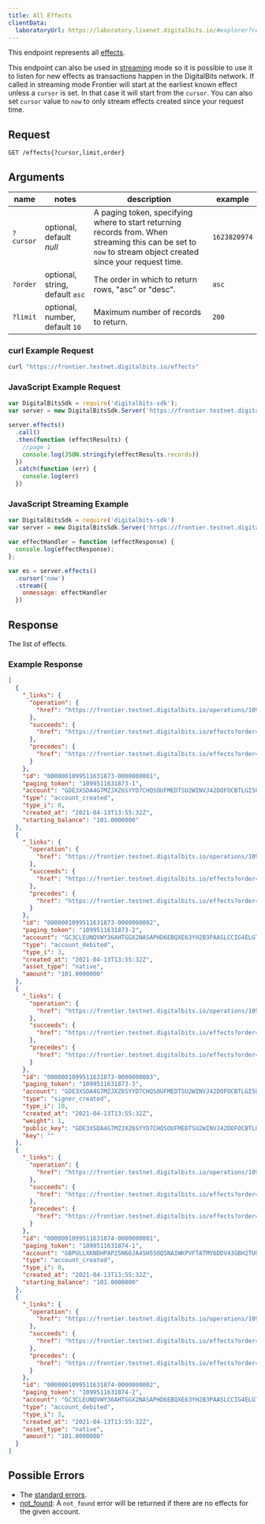 ```yaml
---
title: All Effects
clientData:
  laboratoryUrl: https://laboratory.livenet.digitalbits.io/#explorer?resource=effects&endpoint=all
---
```


This endpoint represents all [effects](../effect.md).

This endpoint can also be used in [streaming](../streaming.md) mode so it is possible to use it to listen for new effects as transactions happen in the DigitalBits network.
If called in streaming mode Frontier will start at the earliest known effect unless a `cursor` is set. In that case it will start from the `cursor`. You can also set `cursor` value to `now` to only stream effects created since your request time.

## Request

```
GET /effects{?cursor,limit,order}
```

## Arguments

|  name  |  notes  | description | example |
| ------ | ------- | ----------- | ------- |
| `?cursor` | optional, default _null_ | A paging token, specifying where to start returning records from. When streaming this can be set to `now` to stream object created since your request time. | `1623820974` |
| `?order`  | optional, string, default `asc` | The order in which to return rows, "asc" or "desc".               | `asc`         |
| `?limit`  | optional, number, default `10` | Maximum number of records to return. | `200` |

### curl Example Request

```sh
curl "https://frontier.testnet.digitalbits.io/effects"
```

### JavaScript Example Request

```javascript
var DigitalBitsSdk = require('digitalbits-sdk');
var server = new DigitalBitsSdk.Server('https://frontier.testnet.digitalbits.io');

server.effects()
  .call()
  .then(function (effectResults) {
    //page 1
    console.log(JSON.stringify(effectResults.records))
  })
  .catch(function (err) {
    console.log(err)
  })
```

### JavaScript Streaming Example

```javascript
var DigitalBitsSdk = require('digitalbits-sdk')
var server = new DigitalBitsSdk.Server('https://frontier.testnet.digitalbits.io');

var effectHandler = function (effectResponse) {
  console.log(effectResponse);
};

var es = server.effects()
  .cursor('now')
  .stream({
    onmessage: effectHandler
  })
```

## Response

The list of effects.

### Example Response

```json
[
  {
    "_links": {
      "operation": {
        "href": "https://frontier.testnet.digitalbits.io/operations/1099511631873"
      },
      "succeeds": {
        "href": "https://frontier.testnet.digitalbits.io/effects?order=desc&cursor=1099511631873-1"
      },
      "precedes": {
        "href": "https://frontier.testnet.digitalbits.io/effects?order=asc&cursor=1099511631873-1"
      }
    },
    "id": "0000001099511631873-0000000001",
    "paging_token": "1099511631873-1",
    "account": "GDE3XSDA4G7MZJXZ6SYYD7CHQSOUFMEDTSU2WINVJ42DOFOCBTLGI5O4",
    "type": "account_created",
    "type_i": 0,
    "created_at": "2021-04-13T13:55:32Z",
    "starting_balance": "101.0000000"
  },
  {
    "_links": {
      "operation": {
        "href": "https://frontier.testnet.digitalbits.io/operations/1099511631873"
      },
      "succeeds": {
        "href": "https://frontier.testnet.digitalbits.io/effects?order=desc&cursor=1099511631873-2"
      },
      "precedes": {
        "href": "https://frontier.testnet.digitalbits.io/effects?order=asc&cursor=1099511631873-2"
      }
    },
    "id": "0000001099511631873-0000000002",
    "paging_token": "1099511631873-2",
    "account": "GC3CLEUNQVWY36AHTGGX2NASAPHD6EBQXE63YH2B3PAASLCCIG4ELGTP",
    "type": "account_debited",
    "type_i": 3,
    "created_at": "2021-04-13T13:55:32Z",
    "asset_type": "native",
    "amount": "101.0000000"
  },
  {
    "_links": {
      "operation": {
        "href": "https://frontier.testnet.digitalbits.io/operations/1099511631873"
      },
      "succeeds": {
        "href": "https://frontier.testnet.digitalbits.io/effects?order=desc&cursor=1099511631873-3"
      },
      "precedes": {
        "href": "https://frontier.testnet.digitalbits.io/effects?order=asc&cursor=1099511631873-3"
      }
    },
    "id": "0000001099511631873-0000000003",
    "paging_token": "1099511631873-3",
    "account": "GDE3XSDA4G7MZJXZ6SYYD7CHQSOUFMEDTSU2WINVJ42DOFOCBTLGI5O4",
    "type": "signer_created",
    "type_i": 10,
    "created_at": "2021-04-13T13:55:32Z",
    "weight": 1,
    "public_key": "GDE3XSDA4G7MZJXZ6SYYD7CHQSOUFMEDTSU2WINVJ42DOFOCBTLGI5O4",
    "key": ""
  },
  {
    "_links": {
      "operation": {
        "href": "https://frontier.testnet.digitalbits.io/operations/1099511631874"
      },
      "succeeds": {
        "href": "https://frontier.testnet.digitalbits.io/effects?order=desc&cursor=1099511631874-1"
      },
      "precedes": {
        "href": "https://frontier.testnet.digitalbits.io/effects?order=asc&cursor=1099511631874-1"
      }
    },
    "id": "0000001099511631874-0000000001",
    "paging_token": "1099511631874-1",
    "account": "GBPULLXKNDHPAP25N66JA4SH5SOQSNAIWKPVFTATMY6DDV43GBH2TUGV",
    "type": "account_created",
    "type_i": 0,
    "created_at": "2021-04-13T13:55:32Z",
    "starting_balance": "101.0000000"
  },
  {
    "_links": {
      "operation": {
        "href": "https://frontier.testnet.digitalbits.io/operations/1099511631874"
      },
      "succeeds": {
        "href": "https://frontier.testnet.digitalbits.io/effects?order=desc&cursor=1099511631874-2"
      },
      "precedes": {
        "href": "https://frontier.testnet.digitalbits.io/effects?order=asc&cursor=1099511631874-2"
      }
    },
    "id": "0000001099511631874-0000000002",
    "paging_token": "1099511631874-2",
    "account": "GC3CLEUNQVWY36AHTGGX2NASAPHD6EBQXE63YH2B3PAASLCCIG4ELGTP",
    "type": "account_debited",
    "type_i": 3,
    "created_at": "2021-04-13T13:55:32Z",
    "asset_type": "native",
    "amount": "101.0000000"
  }
]
```

## Possible Errors

- The [standard errors](../errors.md#standard-errors).
- [not_found](../errors/not-found.md): A `not_found` error will be returned if there are no effects for the given account.
